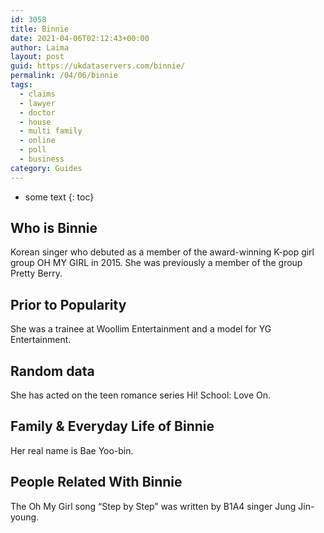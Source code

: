 ```yaml
---
id: 3058
title: Binnie
date: 2021-04-06T02:12:43+00:00
author: Laima
layout: post
guid: https://ukdataservers.com/binnie/
permalink: /04/06/binnie
tags:
  - claims
  - lawyer
  - doctor
  - house
  - multi family
  - online
  - poll
  - business
category: Guides
---
```


* some text
{: toc}


## Who is Binnie
                  
                  
                  
Korean singer who debuted as a member of the award-winning K-pop girl group OH MY GIRL in 2015. She was previously a member of the group Pretty Berry.
                  
              
            
              
            
                
                
                
## Prior to Popularity
                  
                  
                  
She was a trainee at Woollim Entertainment and a model for YG Entertainment.
                  
              
            
              
            
                
                
                
## Random data
                  
                  
                  
She has acted on the teen romance series Hi! School: Love On.
                  
              
            
              
            
                
                
                
## Family & Everyday Life of Binnie
                  
                  
                  
Her real name is Bae Yoo-bin.
                  
              
            
              
            
                
                
                
## People Related With Binnie
                  
                  
                  
The Oh My Girl song &#8220;Step by Step&#8221; was written by B1A4 singer Jung Jin-young.
                  
              
            
              
            
                
              
            
              
              
            
            
              
            
          
          
          